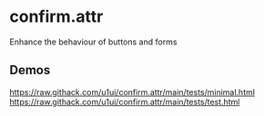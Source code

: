 # confirm.attr
Enhance the behaviour of buttons and forms

## Demos
https://raw.githack.com/u1ui/confirm.attr/main/tests/minimal.html  
https://raw.githack.com/u1ui/confirm.attr/main/tests/test.html  

